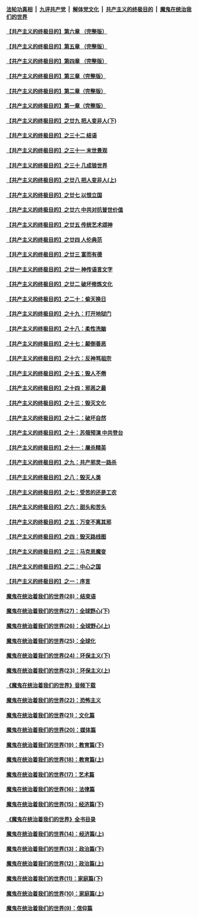 

####  [法轮功真相](../../../../basic/blob/master/README.md?t=05201731) &nbsp;|&nbsp; [九评共产党](../../../../9ping.md/blob/master/README.md?t=05201731) &nbsp;|&nbsp; [解体党文化](../../../../jtdwh.md/blob/master/README.md?t=05201731)  &nbsp;|&nbsp; [共产主义的终极目的](../../../../gczydzjmd.md/blob/master/README.md?t=05201731) &nbsp;|&nbsp; [魔鬼在统治我们的世界](../../../../mgztzwmdsj.md/blob/master/README.md?t=05201731) 

#### [【共产主义的终极目的】第六章 （完整版）](../pages/nsc422/n11428913.md?t=05201731) 

#### [【共产主义的终极目的】第五章 （完整版）](../pages/nsc422/n11428912.md?t=05201731) 

#### [【共产主义的终极目的】第四章 （完整版）](../pages/nsc422/n11428907.md?t=05201731) 

#### [【共产主义的终极目的】第三章（完整版）](../pages/nsc422/n11428848.md?t=05201731) 

#### [【共产主义的终极目的】第二章（完整版）](../pages/nsc422/n11428831.md?t=05201731) 

#### [【共产主义的终极目的】第一章（完整版）](../pages/nsc422/n11417651.md?t=05201731) 

#### [【共产主义的终极目的】之廿九 把人变非人(下)](../pages/nsc422/n11344140.md?t=05201731) 

#### [【共产主义的终极目的】之三十二 结语](../pages/nsc422/n11360535.md?t=05201731) 

#### [【共产主义的终极目的】之三十一 末世景观](../pages/nsc422/n11351129.md?t=05201731) 

#### [【共产主义的终极目的】之三十 几成狼世界](../pages/nsc422/n11348280.md?t=05201731) 

#### [【共产主义的终极目的】之廿八 把人变非人(上)](../pages/nsc422/n11340492.md?t=05201731) 

#### [【共产主义的终极目的】之廿七 以恨立国](../pages/nsc422/n11336944.md?t=05201731) 

#### [【共产主义的终极目的】之廿六 中共对抗普世价值](../pages/nsc422/n11324785.md?t=05201731) 

#### [【共产主义的终极目的】之廿五 传统艺术颂神](../pages/nsc422/n11296396.md?t=05201731) 

#### [【共产主义的终极目的】之廿四 人伦典范](../pages/nsc422/n11296397.md?t=05201731) 

#### [【共产主义的终极目的】之廿三 富而有德](../pages/nsc422/n11283598.md?t=05201731) 

#### [【共产主义的终极目的】之廿一 神传语言文字](../pages/nsc422/n11263265.md?t=05201731) 

#### [【共产主义的终极目的】之廿二 破坏修炼文化](../pages/nsc422/n11245728.md?t=05201731) 

#### [【共产主义的终极目的】之二十：偷天换日](../pages/nsc422/n11238846.md?t=05201731) 

#### [【共产主义的终极目的】之十九：打开地狱门](../pages/nsc422/n11206376.md?t=05201731) 

#### [【共产主义的终极目的】之十八：柔性洗脑](../pages/nsc422/n11199994.md?t=05201731) 

#### [【共产主义的终极目的】之十七：颠倒善恶](../pages/nsc422/n11179782.md?t=05201731) 

#### [【共产主义的终极目的】之十六：反神骂祖宗](../pages/nsc422/n11166798.md?t=05201731) 

#### [【共产主义的终极目的】之十五：毁人不倦](../pages/nsc422/n11166792.md?t=05201731) 

#### [【共产主义的终极目的】之十四：邪恶之最](../pages/nsc422/n11150249.md?t=05201731) 

#### [【共产主义的终极目的】之十三：毁灭文化](../pages/nsc422/n11135227.md?t=05201731) 

#### [【共产主义的终极目的】之十二：破坏自然](../pages/nsc422/n11135214.md?t=05201731) 

#### [【共产主义的终极目的】之十：苏俄预演 中共登台](../pages/nsc422/n11118424.md?t=05201731) 

#### [【共产主义的终极目的】之十一：屠杀精英](../pages/nsc422/n11118442.md?t=05201731) 

#### [【共产主义的终极目的】之九：共产邪灵一路杀](../pages/nsc422/n11114139.md?t=05201731) 

#### [【共产主义的终极目的】之八：毁灭人类](../pages/nsc422/n11108503.md?t=05201731) 

#### [【共产主义的终极目的】之七：受苦的还是工农](../pages/nsc422/n11101809.md?t=05201731) 

#### [【共产主义的终极目的】之六：甜头和苦头](../pages/nsc422/n11096971.md?t=05201731) 

#### [【共产主义的终极目的】之五：万变不离其邪](../pages/nsc422/n11091285.md?t=05201731) 

#### [【共产主义的终极目的】之四：毁灭路线图](../pages/nsc422/n11086284.md?t=05201731) 

#### [【共产主义的终极目的】之三：马克思魔变](../pages/nsc422/n11061941.md?t=05201731) 

#### [【共产主义的终极目的】之二：中心之国](../pages/nsc422/n11047728.md?t=05201731) 

#### [【共产主义的终极目的】之一：序言](../pages/nsc422/n11086077.md?t=05201731) 

#### [魔鬼在统治着我们的世界(28)：结束语](../pages/nsc422/n10936246.md?t=05201731) 

#### [魔鬼在统治着我们的世界(27)：全球野心(下)](../pages/nsc422/n10928319.md?t=05201731) 

#### [魔鬼在统治着我们的世界(26)：全球野心(上)](../pages/nsc422/n10900318.md?t=05201731) 

#### [魔鬼在统治着我们的世界(25)：全球化](../pages/nsc422/n10788205.md?t=05201731) 

#### [魔鬼在统治着我们的世界(24)：环保主义(下)](../pages/nsc422/n10695307.md?t=05201731) 

#### [魔鬼在统治着我们的世界(23)：环保主义(上)](../pages/nsc422/n10688613.md?t=05201731) 

#### [《魔鬼在统治着我们的世界》音频下载](../pages/nsc422/n10635553.md?t=05201731) 

#### [魔鬼在统治着我们的世界(22)：恐怖主义](../pages/nsc422/n10614727.md?t=05201731) 

#### [魔鬼在统治着我们的世界(21)：文化篇](../pages/nsc422/n10597706.md?t=05201731) 

#### [魔鬼在统治着我们的世界(20)：媒体篇](../pages/nsc422/n10586579.md?t=05201731) 

#### [魔鬼在统治着我们的世界(19)：教育篇(下)](../pages/nsc422/n10564808.md?t=05201731) 

#### [魔鬼在统治着我们的世界(18)：教育篇(上)](../pages/nsc422/n10526970.md?t=05201731) 

#### [魔鬼在统治着我们的世界(17)：艺术篇](../pages/nsc422/n10499093.md?t=05201731) 

#### [魔鬼在统治着我们的世界(16)：法律篇](../pages/nsc422/n10485969.md?t=05201731) 

#### [魔鬼在统治着我们的世界(15)：经济篇(下)](../pages/nsc422/n10469975.md?t=05201731) 

#### [《魔鬼在统治着我们的世界》全书目录](../pages/nsc422/n10464261.md?t=05201731) 

#### [魔鬼在统治着我们的世界(14)：经济篇(上)](../pages/nsc422/n10457370.md?t=05201731) 

#### [魔鬼在统治着我们的世界(13)：政治篇(下)](../pages/nsc422/n10448270.md?t=05201731) 

#### [魔鬼在统治着我们的世界(12)：政治篇(上)](../pages/nsc422/n10444576.md?t=05201731) 

#### [魔鬼在统治着我们的世界(11)：家庭篇(下)](../pages/nsc422/n10440961.md?t=05201731) 

#### [魔鬼在统治着我们的世界(10)：家庭篇(上)](../pages/nsc422/n10435448.md?t=05201731) 

#### [魔鬼在统治着我们的世界(9)：信仰篇](../pages/nsc422/n10432159.md?t=05201731) 

